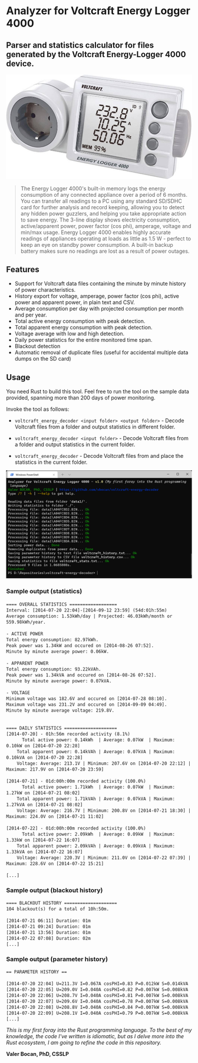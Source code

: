 # Analyzer for Voltcraft Energy Logger 4000
## Parser and statistics calculator for files generated by the Voltcraft Energy-Logger 4000 device.

![Voltcraft Energy Logger 4000](./assets/voltcraft-energy-logger-4000.jpg)
> The Energy Logger 4000's built-in memory logs the energy consumption of any connected appliance over a period of 6 months. You can transfer all readings to a PC using any standard SD/SDHC card for further analysis and record keeping, allowing you to detect any hidden power guzzlers, and helping you take appropriate action to save energy. The 3-line display shows electricity consumption, active/apparent power, power factor (cos phi), amperage, voltage and min/max usage. Energy Logger 4000 enables highly accurate readings of appliances operating at loads as little as 1.5 W - perfect to keep an eye on standby power consumption. A built-in backup battery makes sure no readings are lost as a result of power outages.

## Features

- Support for Voltcraft data files containing the minute by minute history of power characteristics.
- History export for voltage, amperage, power factor (cos phi), active power and apparent power, in plain text and CSV.
- Average consumption per day with projected consumption per month and per year.
- Total active energy consumption with peak detection.
- Total apparent energy consumption with peak detection.
- Voltage average with low and high detection.
- Daily power statistics for the entire monitored time span.
- Blackout detection
- Automatic removal of duplicate files (useful for accidental multiple data dumps on the SD card)

## Usage

You need Rust to build this tool. Feel free to run the tool on the sample data provided, spanning more than 200 days of power monitoring.

Invoke the tool as follows:

- `voltcraft_energy_decoder <input folder> <output folder>` - Decode Voltcraft files from a folder and output statistics in different folder.

- `voltcraft_energy_decoder <input folder>` - Decode Voltcraft files from a folder and output statistics in the current folder.

- `voltcraft_energy_decoder` - Decode Voltcraft files from and place the statistics in the current folder.


![Voltcraft Energy Analyzer](./assets/voltcraft-energy-analyzer.png)

### Sample output (statistics)

```
==== OVERALL STATISTICS ==================
Interval: [2014-07-20 22:04]-[2014-09-12 23:59] (54d:01h:55m)
Average consumption: 1.53kWh/day | Projected: 46.03kWh/month or 559.98kWh/year.

- ACTIVE POWER
Total energy consumption: 82.97kWh.
Peak power was 1.34kW and occured on [2014-08-26 07:52].
Minute by minute average power: 0.06kW.

- APPARENT POWER
Total energy consumption: 93.22kVAh.
Peak power was 1.34kVA and occured on [2014-08-26 07:52].
Minute by minute average power: 0.07kVA.

- VOLTAGE
Minimum voltage was 182.6V and occured on [2014-07-28 08:10].
Maximum voltage was 231.2V and occured on [2014-09-09 04:49].
Minute by minute average voltage: 219.8V.


==== DAILY STATISTICS ====================
[2014-07-20] - 01h:56m recorded activity (8.1%)
      Total active power: 0.14kWh  | Average: 0.07kW  | Maximum: 0.10kW on [2014-07-20 22:28]
    Total apparent power: 0.14kVAh | Average: 0.07kVA | Maximum: 0.10kVA on [2014-07-20 22:28]
    Voltage: Average: 213.1V | Minimum: 207.6V on [2014-07-20 22:12] | Maximum: 217.9V on [2014-07-20 23:59]

[2014-07-21] - 01d:00h:00m recorded activity (100.0%)
      Total active power: 1.71kWh  | Average: 0.07kW  | Maximum: 1.27kW on [2014-07-21 08:02]
    Total apparent power: 1.71kVAh | Average: 0.07kVA | Maximum: 1.27kVA on [2014-07-21 08:02]
    Voltage: Average: 216.7V | Minimum: 200.8V on [2014-07-21 18:30] | Maximum: 224.0V on [2014-07-21 11:02]

[2014-07-22] - 01d:00h:00m recorded activity (100.0%)
      Total active power: 2.09kWh  | Average: 0.09kW  | Maximum: 1.33kW on [2014-07-22 16:07]
    Total apparent power: 2.09kVAh | Average: 0.09kVA | Maximum: 1.33kVA on [2014-07-22 16:07]
    Voltage: Average: 220.3V | Minimum: 211.0V on [2014-07-22 07:39] | Maximum: 228.6V on [2014-07-22 15:21]

[...]
```

### Sample output (blackout history)

```
==== BLACKOUT HISTORY ====================
104 blackout(s) for a total of 10h:50m.

[2014-07-21 06:11] Duration: 01m
[2014-07-21 09:24] Duration: 01m
[2014-07-21 13:56] Duration: 01m
[2014-07-22 07:08] Duration: 02m
[...]
```

### Sample output (parameter history)

```
== PARAMETER HISTORY ==

[2014-07-20 22:04] U=211.3V I=0.067A cosPHI=0.83 P=0.012kW S=0.014kVA
[2014-07-20 22:05] U=209.0V I=0.040A cosPHI=0.82 P=0.007kW S=0.008kVA
[2014-07-20 22:06] U=208.7V I=0.040A cosPHI=0.81 P=0.007kW S=0.008kVA
[2014-07-20 22:07] U=209.6V I=0.040A cosPHI=0.78 P=0.007kW S=0.008kVA
[2014-07-20 22:08] U=208.8V I=0.040A cosPHI=0.84 P=0.007kW S=0.008kVA
[2014-07-20 22:09] U=208.1V I=0.040A cosPHI=0.79 P=0.007kW S=0.008kVA
[...]
```

*This is my first foray into the Rust programming language. To the best of my knowledge, the code I've written is idiomatic, but as I delve more into the Rust ecosystem, I am going to refine the code in this repository.*

**Valer Bocan, PhD, CSSLP**